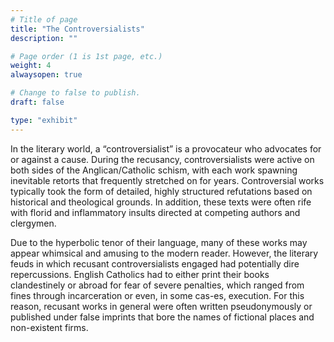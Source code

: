 ```yaml
---
# Title of page
title: "The Controversialists"
description: ""

# Page order (1 is 1st page, etc.)
weight: 4
alwaysopen: true

# Change to false to publish.
draft: false

type: "exhibit"
---
```

In the literary world, a “controversialist” is a provocateur who advocates for or against a cause. During the recusancy, controversialists were active on both sides of the Anglican/Catholic schism, with each work spawning inevitable retorts that frequently stretched on for years. Controversial works typically took the form of detailed, highly structured refutations based on historical and theological grounds. In addition, these texts were often rife with florid and inflammatory insults directed at competing authors and clergymen.


Due to the hyperbolic tenor of their language, many of these works may appear whimsical and amusing to the modern reader. However, the literary feuds in which recusant controversialists engaged had potentially dire repercussions. English Catholics had to either print their books clandestinely or abroad for fear of severe penalties, which ranged from fines through incarceration or even, in some cas-es, execution. For this reason, recusant works in general were often written pseudonymously or published under false imprints that bore the names of fictional places and non-existent firms.
